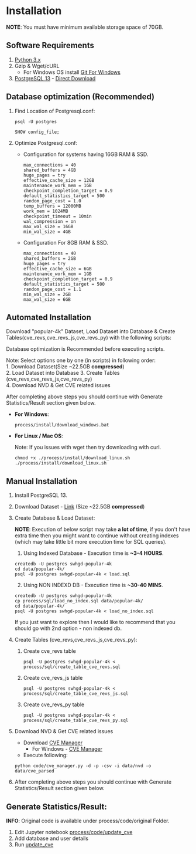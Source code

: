 # Installation

**NOTE**: You must have minimum available storage space of 70GB.
## Software Requirements

1. [Python 3.x](https://www.python.org/downloads/)
2. Gzip & Wget/cURL
    - For Windows OS install [Git For Windows](https://git-scm.com/download/win)
3. [PostgreSQL 13](https://www.postgresql.org/download/) - [Direct Download](https://www.enterprisedb.com/downloads/postgres-postgresql-downloads)


## Database optimization (Recommended)

1. Find Location of Postgresql.conf:
    ```
    psql -U postgres
    ```
    ```
    SHOW config_file;
    ```

2. Optimize Postgresql.conf:

    - Configuration for systems having 16GB RAM & SSD.
        ```
        max_connections = 40
        shared_buffers = 4GB
        huge_pages = try
        effective_cache_size = 12GB
        maintenance_work_mem = 1GB
        checkpoint_completion_target = 0.9
        default_statistics_target = 500
        random_page_cost = 1.0
        temp_buffers = 12000MB
        work_mem = 1024MB
        checkpoint_timeout = 10min
        wal_compression = on
        max_wal_size = 16GB
        min_wal_size = 4GB
        ```

    - Configuration For 8GB RAM & SSD.
        ```
        max_connections = 40
        shared_buffers = 2GB
        huge_pages = try
        effective_cache_size = 6GB
        maintenance_work_mem = 1GB
        checkpoint_completion_target = 0.9
        default_statistics_target = 500
        random_page_cost = 1.1
        min_wal_size = 2GB
        max_wal_size = 6GB
        ```

## Automated Installation

Download "popular-4k" Dataset, Load Dataset into Database & Create Tables(cve_revs,cve_revs_js,cve_revs_py) with the following scripts:

Database optimization is Recommended before executing scripts.

Note: Select options one by one (in scripts) in following order:  
    1. Download Dataset(Size ~22.5GB **compressed**)  
    2. Load Dataset into Database 
    3. Create Tables (cve_revs,cve_revs_js,cve_revs_py)  
    4. Download NVD & Get CVE related issues

After completing above steps you should continue with Generate Statistics/Result section given below.

- **For Windows**:

    ```
    process/install/download_windows.bat
    ```

- **For Linux / Mac OS**:  

    Note: If you issues with wget then try downloading with curl.
    ```
    chmod +x ./process/install/download_linux.sh
    ./process/install/download_linux.sh
    ```

## Manual Installation

1. Install PostgreSQL 13.

2. Download Dataset - [Link](https://annex.softwareheritage.org/public/dataset/graph/latest/popular-4k/sql/) (Size ~22.5GB **compressed**) 

3. Create Database & Load Dataset:

    **NOTE**: Execution of below script may take **a lot of time**, if you don't have extra time then you might want to continue without creating indexes (which may take little bit more execution time for SQL queries).

    1. Using Indexed Database - Execution time is **~3-4 HOURS**.

    ```
    createdb -U postgres swhgd-popular-4k
    cd data/popular-4k/
    psql -U postgres swhgd-popular-4k < load.sql
    ```

    2. Using NON INDEXD DB - Execution time is **~30-40 MINS**.

    ```
    createdb -U postgres swhgd-popular-4k
    cp process/sql/load_no_index.sql data/popular-4k/
    cd data/popular-4k/
    psql -U postgres swhgd-popular-4k < load_no_index.sql
    ```

    If you just want to explore then I would like to recommend that you should go with 2nd option - non indexed db.

4. Create Tables (cve_revs,cve_revs_js,cve_revs_py):

    1. Create cve_revs table
        ```
        psql -U postgres swhgd-popular-4k < process/sql/create_table_cve_revs.sql
        ```

    2. Create cve_revs_js table
        ```
        psql -U postgres swhgd-popular-4k < process/sql/create_table_cve_revs_js.sql
        ```

    3. Create cve_revs_py table
        ```
        psql -U postgres swhgd-popular-4k < process/sql/create_table_cve_revs_py.sql
        ```
5. Download NVD & Get CVE related issues

    - Download [CVE Manager](https://github.com/aatlasis/cve_manager)
        - For Windows - [CVE Manager](https://github.com/0xsuid/cve_manager)
    - Execute following:
    ```
    python code/cve_manager.py -d -p -csv -i data/nvd -o data/cve_parsed
    ```
6. After completing above steps you should continue with Generate Statistics/Result section given below.
## Generate Statistics/Result:

**INFO**: Original code is available under process/code/original Folder.

1. Edit Jupyter notebook [process/code/update_cve](process/code/update_cve.ipynb)  
2. Add database and user details  
3. Run [update_cve](process/code/update_cve.ipynb)